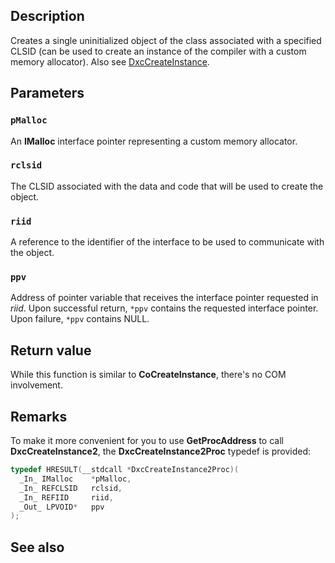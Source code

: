 ## Description

Creates a single uninitialized object of the class associated with a specified CLSID (can be used to create an instance of the compiler with a custom memory allocator). Also see [DxcCreateInstance](https://learn.microsoft.com/windows/win32/api/dxcapi/nf-dxcapi-dxccreateinstance).

## Parameters

### `pMalloc`

An **IMalloc** interface pointer representing a custom memory allocator.

### `rclsid`

The CLSID associated with the data and code that will be used to create the object.

### `riid`

A reference to the identifier of the interface to be used to communicate with the object.

### `ppv`

Address of pointer variable that receives the interface pointer requested in *riid*. Upon successful return, `*ppv` contains the requested interface pointer. Upon failure, `*ppv` contains NULL.

## Return value

While this function is similar to **CoCreateInstance**, there's no COM involvement.

## Remarks

To make it more convenient for you to use **GetProcAddress** to call **DxcCreateInstance2**, the **DxcCreateInstance2Proc** typedef is provided:

```cpp
typedef HRESULT(__stdcall *DxcCreateInstance2Proc)(
  _In_ IMalloc    *pMalloc,
  _In_ REFCLSID   rclsid,
  _In_ REFIID     riid,
  _Out_ LPVOID*   ppv
);
```

## See also